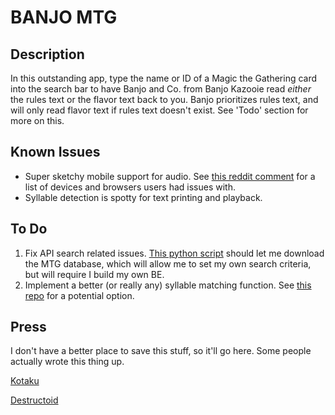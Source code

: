 # BANJO MTG

## Description
In this outstanding app, type the name or ID of a Magic the Gathering card into the search bar to have Banjo and Co. from Banjo Kazooie read _either_ the rules text or the flavor text back to you. Banjo prioritizes rules text, and will only read flavor text if rules text doesn't exist. See 'Todo' section for more on this.

## Known Issues
* Super sketchy mobile support for audio. See [this reddit comment](https://www.reddit.com/r/magicTCG/comments/anenl1/i_made_a_website_where_banjo_from_banjo_kazooie/efssyzc_) for a list of devices and browsers users had issues with.
* Syllable detection is spotty for text printing and playback.

## To Do
1. Fix API search related issues. [This python script](https://github.com/TastyBanelingz/MTG-Database) should let me download the MTG database, which will allow me to set my own search criteria, but will require I build my own BE.
1. Implement a better (or really any) syllable matching function. See [this repo](https://github.com/nlp-compromise/nlp-syllables) for a potential option.

## Press
I don't have a better place to save this stuff, so it'll go here. Some people actually wrote this thing up.

[Kotaku](https://kotaku.com/listen-to-banjo-read-magic-the-gathering-cards-1832444207)

[Destructoid](https://www.destructoid.com/someone-made-a-site-where-banjo-reads-magic-card-text-to-you-and-it-s-amazingly-wholesome-541957.phtml?utm_source=dlvr.it&utm_medium=twitter)
